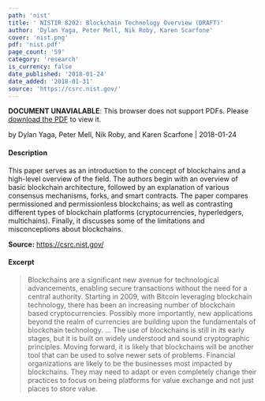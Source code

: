 ```yaml
---
path: 'nist'
title: ' NISTIR 8202: Blockchain Technology Overview (DRAFT)'
author: 'Dylan Yaga, Peter Mell, Nik Roby, Karen Scarfone'
cover: 'nist.png'
pdf: 'nist.pdf'
page_count: '59'
category: 'research'
is_currency: false
date_published: '2018-01-24'
date_added: '2018-01-31'
source: 'https://csrc.nist.gov/'
---
```


<object class="pdf_embed" data="/pdf/nist.pdf" type="application/pdf" width="100%" height="100%">
   <p><b>DOCUMENT UNAVIALABLE</b>: This browser does not support PDFs. Please <a href="/pdf/nist.pdf">download the PDF</a> to view it.</p>
</object>

by Dylan Yaga, Peter Mell, Nik Roby, and Karen Scarfone | 2018-01-24

#### Description
This paper serves as an introduction to the concept of blockchains and a high-level overview of the field. The authors begin with an overview of basic blockchain architecture, followed by an explanation of various consensus mechanisms, forks, and smart contracts. The paper compares permissioned and permissionless blockchains; as well as contrasting different types of blockchain platforms (cryptocurrencies, hyperledgers, multichains). Finally, it discusses some of the limitations and misconceptions about blockchains.

**Source:** https://csrc.nist.gov/

#### Excerpt
> Blockchains are a significant new avenue for technological advancements, enabling secure transactions without the need for a central authority. Starting in 2009, with Bitcoin leveraging blockchain technology, there has been an increasing number of blockchain based cryptocurrencies. Possibly more importantly, new applications beyond the realm of currencies are building upon the fundamentals of blockchain technology.
... The use of blockchains is still in its early stages, but it is built on widely understood and sound cryptographic principles. Moving forward, it is likely that blockchains will be another tool that can be used to solve newer sets of problems. Financial organizations are likely to be the businesses most impacted by blockchains. They may need to adapt or even completely change their practices to focus on being platforms for value exchange and not just places to store value.

